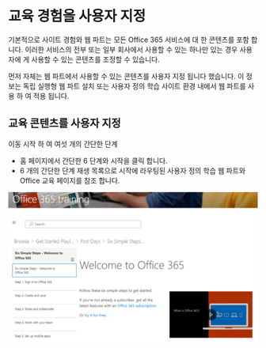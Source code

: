 # <a name="customize-the-training-experience"></a>교육 경험을 사용자 지정

기본적으로 사이트 경험와 웹 파트는 모든 Office 365 서비스에 대 한 콘텐츠를 포함 합니다.  이러한 서비스의 전부 또는 일부 회사에서 사용할 수 있는 하나만 있는 경우 사용자에 게 사용할 수 있는 콘텐츠를 조정할 수 있습니다.  

먼저 자체는 웹 파트에서 사용할 수 있는 콘텐츠를 사용자 지정 됩니다 했습니다.  이 정보는 독립 실행형 웹 파트 설치 또는 사용자 정의 학습 사이트 환경 내에서 웹 파트를 사용 하 여 적용 됩니다. 

## <a name="customizing-the-training-content"></a>교육 콘텐츠를 사용자 지정


이동 시작 하 여 여섯 개의 간단한 단계
- 홈 페이지에서 간단한 6 단계와 시작을 클릭 합니다. 
- 6 개의 간단한 단계 재생 목록으로 시작에 라우팅된 사용자 정의 학습 웹 파트와 Office 교육 페이지를 참조 합니다.  

![6 단계 재생 목록](media/clo365sixsteps.png)

